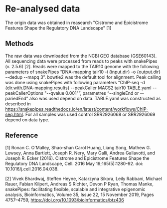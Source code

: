 # Re-analysed data 

The origin data was obtained in reasearch "Cistrome and Epicistrome Features Shape the Regulatory DNA Landscape" [1]

## Methods

The raw data was downloaded from the NCBI GEO database (GSE60143). All sequencing data were processed from reads to peaks with snakePipes (v. 2.5.6) [2]. Reads were mapped to the TAIR10 genome with the following parameters of snakePipes “DNA-mapping tair10 -i {input.dir} -o {output.dir} --dedup --mapq 3”. bowtie2 was the default tool for alignment. Peak calling was done using snakePipes with following parameters “ChIP-seq -d {dir.with.DNA-mapping.results} --peakCaller MACS2 tair10 TABLE.yaml --peakCallerOptions "--qvalue 0.001"”, parametres “--singleEnd or --pariedEnd” also was used depend on data. TABLE.yaml was constructed as described in https://snakepipes.readthedocs.io/en/latest/content/workflows/ChIP-seq.html. For all samples was used control SRR2926068 or SRR2926069 depend on data type.

## Reference

 [1] Ronan C. O’Malley, Shao-shan Carol Huang, Liang Song, Mathew G. Lewsey, Anna Bartlett, Joseph R. Nery, Mary Galli, Andrea Gallavotti, and Joseph R. Ecker (2016). Cistrome and Epicistrome Features Shape the Regulatory DNA Landscape, Cell. 2016 May 19;165(5):1280-92. doi: 10.1016/j.cell.2016.04.038. 

 [2] Vivek Bhardwaj, Steffen Heyne, Katarzyna Sikora, Leily Rabbani, Michael Rauer, Fabian Kilpert, Andreas S Richter, Devon P Ryan, Thomas Manke, snakePipes: facilitating flexible, scalable and integrative epigenomic analysis, Bioinformatics, Volume 35, Issue 22, 15 November 2019, Pages 4757–4759, https://doi.org/10.1093/bioinformatics/btz436